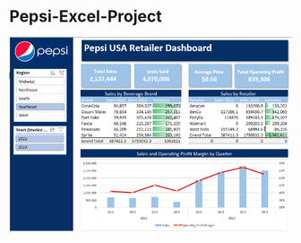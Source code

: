 # **Pepsi-Excel-Project**

![](https://github.com/worksakshi/Pepsi-Excel-Project/blob/main/image%201.PNG)
